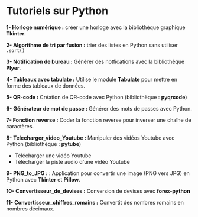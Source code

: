 # Tutoriels sur Python

**1- Horloge numérique :** créer une horloge avec la bibliothèque graphique **Tkinter**.

**2- Algorithme de tri par fusion :** trier des listes en Python sans utiliser `.sort()`

**3- Notification de bureau :** Générer des notfications avec la bibliothèque **Plyer**.

**4- Tableaux avec tabulate :** Utilise le module **Tabulate** pour mettre en forme des tableaux de données.

**5- QR-code :** Création de QR-code avec Python (bibliothèque : **pyqrcode**)

**6- Générateur de mot de passe :** Générer des mots de passes avec Python. 

**7- Fonction reverse :** Coder la fonction reverse pour inverser une chaîne de caractères.

**8- Telecharger_video_Youtube :** Manipuler des vidéos Youtube avec Python (bibliothèque : **pytube**)  
*  Télécharger une vidéo Youtube 
*  Télécharger la piste audio d'une vidéo Youtube

**9- PNG_to_JPG :** : Application pour convertir une image (PNG vers JPG) en Python avec **Tkinter** et **Pillow**.

**10- Convertisseur_de_devises :** Conversion de devises avec **forex-python**

**11- Convertisseur_chiffres_romains :** Convertit des nombres romains en nombres décimaux.
